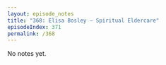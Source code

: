 ```yaml
---
layout: episode_notes
title: "368: Elisa Bosley — Spiritual Eldercare"
episodeIndex: 371
permalink: /368
---
```

No notes yet.
